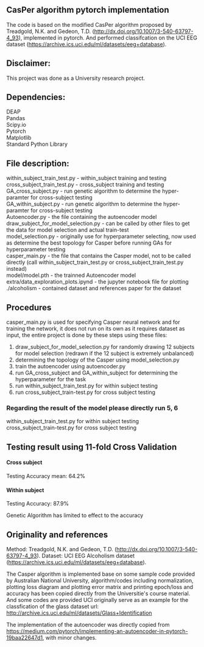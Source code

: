 ## CasPer algorithm pytorch implementation
The code is based on the modified CasPer algorithm proposed by Treadgold, N.K. and Gedeon, T.D. (http://dx.doi.org/10.1007/3-540-63797-4_93), implemented in pytorch. And performed classifcation on the UCI EEG dataset (https://archive.ics.uci.edu/ml/datasets/eeg+database).

## Disclaimer:
This project was done as a University research project.

## Dependencies:
DEAP <br>
Pandas <br>
Scipy.io <br>
Pytorch <br>
Matplotlib <br>
Standard Python Library

## File description:
within_subject_train_test.py - within_subject training and testing <br>
cross_subject_train_test.py - cross_subject training and testing <br>
GA_cross_subject.py - run genetic algorithm to determine the hyper-paramter for cross-subject testing <br>
GA_within_subject.py - run genetic algorithm to determine the hyper-paramter for cross-subject testing <br>
Autoencoder.py - the file containing the autoencoder model <br>
draw_subject_for_model_selection.py - can be called by other files to get the data for model selection and actual train-test <br>
model_selection.py - originally use for hyperparameter selecting, now used as determine the best topology for Casper before running GAs for hyperparameter testing <br>
casper_main.py - the file that contains the Casper model, not to be called directly (call within_subject_train_test.py or cross_subject_train_test.py instead) <br>
model/model.pth - the trainned Autoencoder model <br>
extra/data_exploration_plots.ipynd - the jupyter notebook file for plotting <br>
./alcoholism - contained dataset and references paper for the dataset <br>

## Procedures
casper_main.py is used for specifying Casper neural network and for training the network, it does not run on its own as it requires dataset as input,
the entire project is done by these steps using these files:
1. draw_subject_for_model_selection.py  for randomly drawing 12 subjects for model selection (redrawn if the 12 subject is extremely unbalanced)
2. determining the topology of the Casper using model_selection.py
3. train the autoencoder using autoencoder.py
4. run GA_cross_subject and GA_within_subject for determining the hyperparameter for the task
5. run within_subject_train_test.py for within subject testing
6. run cross_subject_train-test.py for cross subject testing

### Regarding the result of the model please directly run 5, 6 <br/>
within_subject_train_test.py for within subject testing <br/>
cross_subject_train-test.py for cross subject testing

## Testing result using 11-fold Cross Validation
#### Cross subject
Testing Accuracy mean: 64.2%
#### Within subject
Testing Accuracy: 87.9%

Genetic Algorithm has limited to effect to the accuracy

## Originality and references
Method: Treadgold, N.K. and Gedeon, T.D. (http://dx.doi.org/10.1007/3-540-63797-4_93).
Dataset: UCI EEG Alcoholism dataset (https://archive.ics.uci.edu/ml/datasets/eeg+database).

The Casper algorithm is implemented base on some sample code provided by Australian National University, algorithm/codes including normalization, plotting loss diagram and plotting error matrix and printing epoch/loss and accuracy has been copied directly from the Universitie's course material. And some codes are provided UCI originally serve as an example for the classfication of the glass dataset url: http://archive.ics.uci.edu/ml/datasets/Glass+Identification

The implementation of the autoencoder was directly copied from https://medium.com/pytorch/implementing-an-autoencoder-in-pytorch-19baa22647d1, with minor changes.
